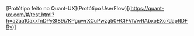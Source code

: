 [Protótipo feito no Quant-UX](Protótipo UserFlow)[(https://quant-ux.com/#/test.html?h=a2aa10axxfnDPy3t89i7KPguwrXCuPwzg50HCIFVlVwRAbxoEXc7dapRDFRy)]
